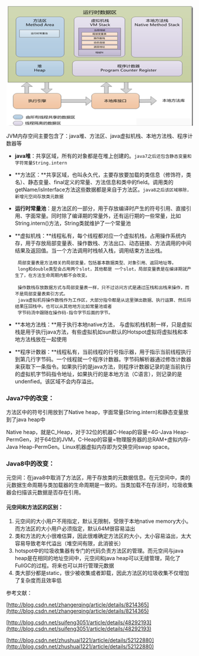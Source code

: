 ![](/assets/jvm_mem.png)

JVM内存空间主要包含了：java堆、方法区、java虚拟机栈、本地方法栈、程序计数器等

* **java堆**：共享区域，所有的对象都是在堆上创建的。`java7之后还包含静态变量和字符常量String.intern`

* **方法区：**共享区域，也叫永久代，主要存放要加载的类信息（修饰符，类名）、静态变量、final定义的常量、方法信息和类中的field。调用类的getName/isInterface方法这些数据都是来自于方法区。`java8之后该区域移除，新增元空间存放类元数据`

* **运行时常量池**：是方法区的一部分，用于存放编译时产生的符号引用、直接引用、字面常量。同时除了编译期的常量外，还有运行期的一些常量，比如String.intern\(\)方法，String类就维护了一个常量池

* **虚拟机栈：**线程私有，每个线程都对应一个虚拟机栈，占用操作系统内存，用于存放局部变量表、操作数栈、方法出口、动态链接、方法调用的中间结果及返回值。当一个方法调用时栈帧入栈，调用结束方法出栈。

  ```
   局部变量表是方法相关的局部变量，包括基本数据类型、对象引用、返回地址等。
   long和double类型会占用两个slot，其他都是 一个slot，局部变量表是在编译期就产生了，在方法生命周期内都不会改变。

   操作数栈存放数据方式与局部变量表一样，只不过访问方式是通过压栈和出栈来操作，而不是局部变量表索引方式。
   java虚拟机将操作数栈作为工作区，大部分指令都是从这里弹出数据、执行运算、然后将结果压回栈中。也可以从其他地方比如常量池或者
   字节码流中跟随在操作码-指令字节后面的字节。
  ```

* **本地方法栈：**用于执行本地native方法， 与虚拟机栈机制一样，只是虚拟栈是用于执行java方法，有些虚拟机如sun默认的Hotspot虚拟将虚拟栈和本地方法栈放在一起使用

* **程序计数器：**线程私有，当前线程的行号指示器，用于指示当前线程执行到第几行字节码。一个线程就一个程序计数器。字节码解析器通过修改计数器来获取下一条指令。如果执行的是java方法，则程序计数器记录的是当前执行的虚拟机字节码指令地址，如果执行的是本地方法（C语言），则记录的是undenfied。该区域不会内存溢出。

### Java7中的改变：

方法区中的符号引用放到了Native heap，字面常量\(String.intern\)和静态变量放到了java heap中

Native heap，就是C\_Heap，对于32位的机器C-Heap的容量=4G-Java Heap-PermGen，对于64位的JVM，C-Heap的容量=物理服务器的总RAM+虚拟内存-Java Heap-PermGen。Linux机器虚拟内存即为交换空间swap space。

### Java8中的改变：

元空间：在java8中取消了方法区，用于存放类的元数据信息。在元空间中，类的元数据生命周期与类加载器的生命周期是一致的。当类加载不在存活时，垃圾收集器会扫描该元数据是否存在引用。

#### 元空间和方法区的区别：

1. 元空间的大小用户不用指定，默认无限制，受限于本地native memory大小。而方法区的大小用户必须指定，默认64M很容易溢出
2. 类和方法的大小很难估算，因此很难确定方法区的大小，太小容易溢出，太大容易导致老年代溢出（堆空间有限，此消彼长）
3. hotspot中的垃圾收集器有专门的代码负责方法区的管理。而元空间与java heap是在相同的地址空间中，元空间和java heap可以无缝管理，简化了FullGC的过程。将来也可以并行管理元数据
4. 类大部分都是static，很少被收集或者卸载，因此方法区的垃圾收集不仅增加了复杂度而且效率低

参考文献：

[http://blog.csdn.net/zhangerqing/article/details/8214365](http://blog.csdn.net/zhangerqing/article/details/8214365)

[http://blog.csdn.net/suifeng3051/article/details/48292193](http://blog.csdn.net/suifeng3051/article/details/48292193)

[http://blog.csdn.net/zhushuai1221/article/details/52122880](http://blog.csdn.net/zhushuai1221/article/details/52122880)

